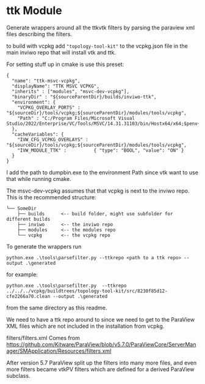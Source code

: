 # ttk Module

Generate wrappers around all the ttkvtk filters by parsing the paraview xml files
describing the filters.

to build with vcpkg add  ```"topology-tool-kit"```
to the vcpkg.json file in the main inviwo repo
that will install vtk and ttk.

For setting stuff up in cmake is use this preset:

    {
      "name": "ttk-msvc-vcpkg",
      "displayName": "TTK MSVC VCPKG",
      "inherits" : ["modules", "msvc-dev-vcpkg"],
      "binaryDir" : "${sourceParentDir}/builds/inviwo-ttk",
      "environment": {
        "VCPKG_OVERLAY_PORTS" : "${sourceDir}/tools/vcpkg;${sourceParentDir}/modules/tools/vcpkg",
        "Path" : "C:/Program Files/Microsoft Visual Studio/2022/Enterprise/VC/Tools/MSVC/14.31.31103/bin/Hostx64/x64;$penv{Path}"
      },
      "cacheVariables": {
        "IVW_CFG_VCPKG_OVERLAYS" : "${sourceDir}/tools/vcpkg;${sourceParentDir}/modules/tools/vcpkg",
        "IVW_MODULE_TTK" :          { "type": "BOOL", "value": "ON" }
      }
    }

I add the path to dumpbin.exe to the environment Path since vtk want to use that while running cmake.

The msvc-dev-vcpkg assumes that that vcpkg is next to the inviwo repo.
This is the recommended structure:

```
└── SomeDir
    ├── builds      <-- build folder, might use subfolder for different builds
    ├── inviwo      <-- the inviwo repo
    ├── modules     <-- the modules repo
    └── vcpkg       <-- the vcpkg repo
```


To generate the wrappers run

    python.exe .\tools\parsefilter.py --ttkrepo <path to a ttk repo> --output .\generated

for example: 

    python.exe .\tools\parsefilter.py  --ttkrepo ../../../vcpkg/buildtrees/topology-tool-kit/src/8230f85d12-cfe2266a70.clean --output .\generated

from the same directory as this readme.

We need to have a ttk repo around to since we need to get to the ParaView XML files which are not 
included in the installation from vcpkg.


filters/filters.xml Comes from
https://github.com/Kitware/ParaView/blob/v5.7.0/ParaViewCore/ServerManager/SMApplication/Resources/filters.xml

After version 5.7 ParaView split up the filters into many more files, and even more filters became vtkPV filters
which are defined for a derived ParaView subclass.

